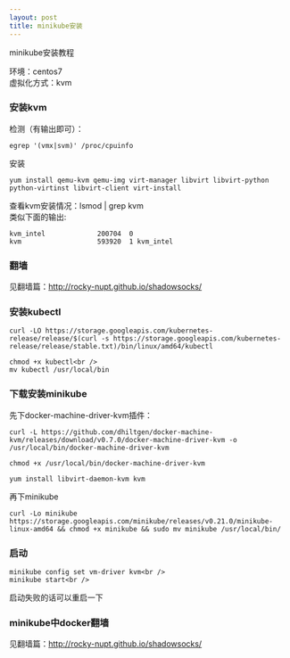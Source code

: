 ```yaml
---
layout: post
title: minikube安装
---
```


minikube安装教程

环境：centos7<br />
虚拟化方式：kvm

### 安装kvm

检测（有输出即可）：
 
    egrep '(vmx|svm)' /proc/cpuinfo
安装

    yum install qemu-kvm qemu-img virt-manager libvirt libvirt-python python-virtinst libvirt-client virt-install

查看kvm安装情况：lsmod | grep kvm<br />
类似下面的输出:

    kvm_intel             200704  0
    kvm                   593920  1 kvm_intel

### 翻墙
见翻墙篇：<a href="http://rocky-nupt.github.io/shadowsocks/">http://rocky-nupt.github.io/shadowsocks/</a>

### 安装kubectl
    curl -LO https://storage.googleapis.com/kubernetes-release/release/$(curl -s https://storage.googleapis.com/kubernetes-release/release/stable.txt)/bin/linux/amd64/kubectl
    
    chmod +x kubectl<br />
    mv kubectl /usr/local/bin

### 下载安装minikube

先下docker-machine-driver-kvm插件：<br />

    curl -L https://github.com/dhiltgen/docker-machine-kvm/releases/download/v0.7.0/docker-machine-driver-kvm -o /usr/local/bin/docker-machine-driver-kvm
    
    chmod +x /usr/local/bin/docker-machine-driver-kvm
    
    yum install libvirt-daemon-kvm kvm

再下minikube

    curl -Lo minikube https://storage.googleapis.com/minikube/releases/v0.21.0/minikube-linux-amd64 && chmod +x minikube && sudo mv minikube /usr/local/bin/

### 启动
    minikube config set vm-driver kvm<br />
    minikube start<br />
启动失败的话可以重启一下

### minikube中docker翻墙
见翻墙篇：<a href="http://rocky-nupt.github.io/shadowsocks/">http://rocky-nupt.github.io/shadowsocks/</a>

